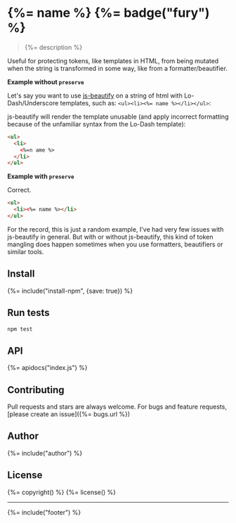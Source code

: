 # {%= name %} {%= badge("fury") %}

> {%= description %}

Useful for protecting tokens, like templates in HTML, from being mutated when the string is transformed in some way, like from a formatter/beautifier.

**Example without `preserve`**

Let's say you want to use [js-beautify] on a string of html with Lo-Dash/Underscore templates, such as: `<ul><li><%= name %></li></ul>`:

js-beautify will render the template unusable (and apply incorrect formatting because of the unfamiliar syntax from the Lo-Dash template):

```html
<ul>
  <li>
    <%=n ame %>
  </li>
</ul>
```

**Example with `preserve`**

Correct.

```html
<ul>
  <li><%= name %></li>
</ul>
```

For the record, this is just a random example, I've had very few issues with js-beautify in general. But with or without js-beautify, this kind of token mangling does happen sometimes when you use formatters, beautifiers or similar tools.

## Install
{%= include("install-npm", {save: true}) %}

## Run tests

```bash
npm test
```

## API
{%= apidocs("index.js") %}

## Contributing
Pull requests and stars are always welcome. For bugs and feature requests, [please create an issue]({%= bugs.url %})

## Author
{%= include("author") %}

## License
{%= copyright() %}
{%= license() %}

***

{%= include("footer") %}

[js-beautify]: https://github.com/beautify-web/js-beautify